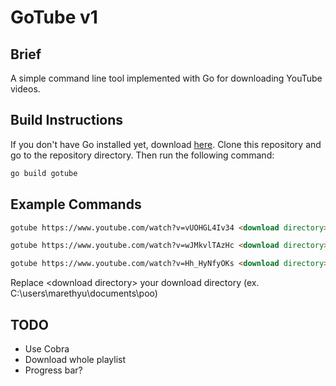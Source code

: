 # GoTube v1

## Brief

A simple command line tool implemented with Go for downloading YouTube videos.

## Build Instructions

If you don't have Go installed yet, download [here](https://golang.org/dl/). Clone this repository and go to the repository directory.
Then run the following command:
```markdown
go build gotube
```

## Example Commands

```markdown
gotube https://www.youtube.com/watch?v=vUOHGL4Iv34 <download directory>
```

```markdown
gotube https://www.youtube.com/watch?v=wJMkvlTAzHc <download directory> -v
```

```markdown
gotube https://www.youtube.com/watch?v=Hh_HyNfyOKs <download directory>
```

Replace \<download directory\> your download directory (ex. C:\users\marethyu\documents\poo)

## TODO
 - Use Cobra
 - Download whole playlist
 - Progress bar?